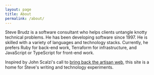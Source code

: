 ```yaml
---
layout: page
title: About
permalink: /about/
---
```


Steve Brudz is a software consultant who helps clients untangle knotty technical problems.  He has been developing software since 1997.  He is skilled with a variety of languages and technology stacks.  Currently, he prefers Ruby for back-end work, Terraform for infrastructure, and JavaScript or TypeScript for front-end work.

Inspired by John Scalzi's call to [bring back the artisan web](https://whatever.scalzi.com/2022/11/25/how-to-weave-the-artisan-web/), this site is a home for Steve's writing and technology experiments.
